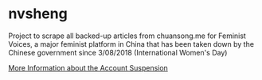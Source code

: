 # nvsheng

Project to scrape all backed-up articles from chuansong.me for Feminist Voices, a major feminist platform in China that has been taken down by the Chinese government since 3/08/2018 (International Women's Day)

[More Information about the Account Suspension](https://supchina.com/2018/03/09/chinese-social-media-censors-feminist-voices/)
